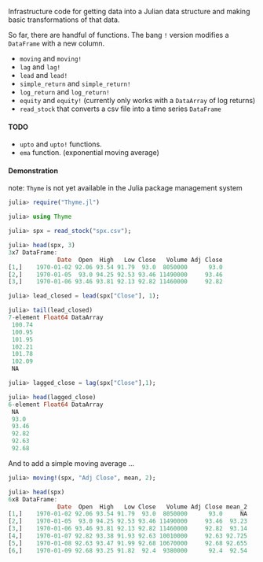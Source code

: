 Infrastructure code for getting data into a Julian data structure and
making basic transformations of that data. 

So far, there are handful of functions. The bang `!` version modifies a `DataFrame` with a new column. 

* `moving` and `moving!` 
* `lag` and `lag!` 
* `lead` and `lead!` 
* `simple_return` and `simple_return!` 
* `log_return` and `log_return!` 
* `equity` and `equity!` (currently only works with a `DataArray` of log returns)
* `read_stock` that converts a csv file into a time series `DataFrame`    
 

#### TODO

* `upto` and `upto!` functions.
* `ema` function. (exponential moving average)

#### Demonstration

note: `Thyme` is not yet available in the Julia package management system

````julia
julia> require("Thyme.jl")

julia> using Thyme

julia> spx = read_stock("spx.csv");

julia> head(spx, 3)
3x7 DataFrame:
              Date  Open  High   Low Close   Volume Adj Close
[1,]    1970-01-02 92.06 93.54 91.79  93.0  8050000      93.0
[2,]    1970-01-05  93.0 94.25 92.53 93.46 11490000     93.46
[3,]    1970-01-06 93.46 93.81 92.13 92.82 11460000     92.82

julia> lead_closed = lead(spx["Close"], 1);

julia> tail(lead_closed)
7-element Float64 DataArray
 100.74
 100.95
 101.95
 102.21
 101.78
 102.09
 NA

julia> lagged_close = lag(spx["Close"],1);

julia> head(lagged_close)
6-element Float64 DataArray
 NA
 93.0
 93.46
 92.82
 92.63
 92.68
````

And to add a simple moving average ... 

````julia
julia> moving!(spx, "Adj Close", mean, 2);

julia> head(spx)
6x8 DataFrame:
              Date  Open  High   Low Close   Volume Adj Close mean_2
[1,]    1970-01-02 92.06 93.54 91.79  93.0  8050000      93.0     NA
[2,]    1970-01-05  93.0 94.25 92.53 93.46 11490000     93.46  93.23
[3,]    1970-01-06 93.46 93.81 92.13 92.82 11460000     92.82  93.14
[4,]    1970-01-07 92.82 93.38 91.93 92.63 10010000     92.63 92.725
[5,]    1970-01-08 92.63 93.47 91.99 92.68 10670000     92.68 92.655
[6,]    1970-01-09 92.68 93.25 91.82  92.4  9380000      92.4  92.54

````




